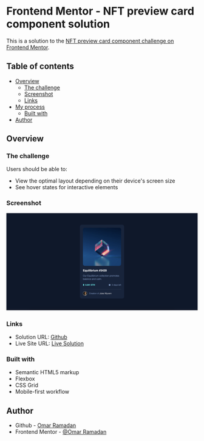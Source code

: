 # Frontend Mentor - NFT preview card component solution

This is a solution to the [NFT preview card component challenge on Frontend Mentor](https://www.frontendmentor.io/challenges/nft-preview-card-component-SbdUL_w0U).

## Table of contents

- [Overview](#overview)
  - [The challenge](#the-challenge)
  - [Screenshot](#screenshot)
  - [Links](#links)
- [My process](#my-process)
  - [Built with](#built-with)
- [Author](#author)

## Overview

### The challenge

Users should be able to:

- View the optimal layout depending on their device's screen size
- See hover states for interactive elements

### Screenshot

![](./images/sample.png)

### Links

- Solution URL: [Github](https://github.com/oramadn/nft-preview-card)
- Live Site URL: [Live Solution](https://oramadn.github.io/nft-preview-card/)

### Built with

- Semantic HTML5 markup
- Flexbox
- CSS Grid
- Mobile-first workflow

## Author

- Github - [Omar Ramadan](https://github.com/oramadn)
- Frontend Mentor - [@Omar Ramadan](https://www.frontendmentor.io/profile/oramadn)

